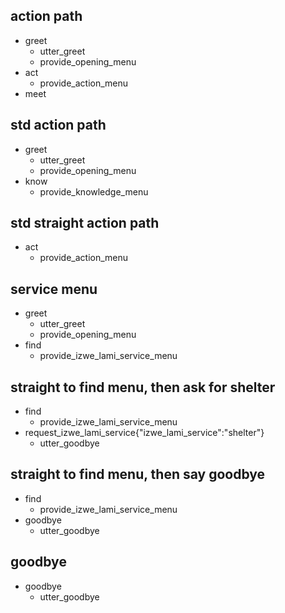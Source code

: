 ## action path
* greet
  - utter_greet
  - provide_opening_menu
* act
  - provide_action_menu
* meet

## std action path
* greet
  - utter_greet
  - provide_opening_menu
* know
  - provide_knowledge_menu

## std straight action path
* act
  - provide_action_menu

## service menu
* greet
  - utter_greet
  - provide_opening_menu
* find
  - provide_izwe_lami_service_menu

## straight to find menu, then ask for shelter
* find
  - provide_izwe_lami_service_menu
* request_izwe_lami_service{"izwe_lami_service":"shelter"}
  - utter_goodbye

## straight to find menu, then say goodbye
* find
  - provide_izwe_lami_service_menu
* goodbye
  - utter_goodbye

## goodbye
* goodbye
  - utter_goodbye